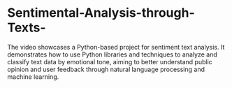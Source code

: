 # Sentimental-Analysis-through-Texts-
The video showcases a Python-based project for sentiment text analysis. It demonstrates how to use Python libraries and techniques to analyze and classify text data by emotional tone, aiming to better understand public opinion and user feedback through natural language processing and machine learning.
